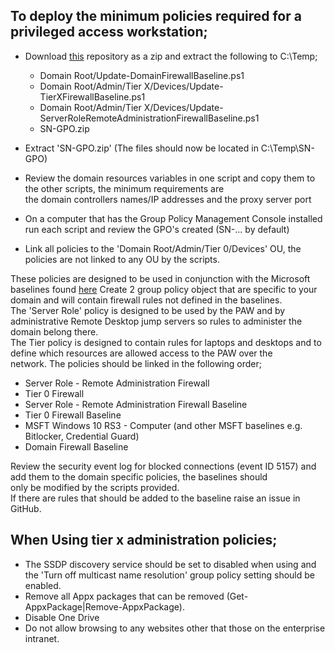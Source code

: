 ## To deploy the minimum policies required for a privileged access workstation;  
 - Download [this](https://github.com/SteveUnderScoreN/WindowsFirewall/archive/master.zip) repository as a zip and extract the following to C:\Temp\;
    - Domain Root/Update-DomainFirewallBaseline.ps1
    - Domain Root/Admin/Tier X/Devices/Update-TierXFirewallBaseline.ps1 
    - Domain Root/Admin/Tier X/Devices/Update-ServerRoleRemoteAdministrationFirewallBaseline.ps1 
    - SN-GPO.zip
 
 - Extract 'SN-GPO.zip' (The files should now be located in C:\Temp\SN-GPO\)
 - Review the domain resources variables in one script and copy them to the other scripts, the minimum requirements are  
 the domain controllers names/IP addresses and the proxy server port
 - On a computer that has the Group Policy Management Console installed run each script and review the GPO's created (SN-... by default)
 - Link all policies to the 'Domain Root/Admin/Tier 0/Devices' OU, the policies are not linked to any OU by the scripts.  

These policies are designed to be used in conjunction with the Microsoft baselines found [here](https://blogs.technet.microsoft.com/secguide/)
Create 2 group policy object that are specific to your domain and will contain firewall rules not defined in the baselines.  
The 'Server Role' policy is designed to be used by the PAW and by administrative Remote Desktop jump servers so rules to administer the  
domain belong there.  
The Tier policy is designed to contain rules for laptops and desktops and to define which resources are allowed access to the PAW over the  
network.
The policies should be linked in the following order;
 - Server Role - Remote Administration Firewall
 - Tier 0 Firewall
 - Server Role - Remote Administration Firewall Baseline
 - Tier 0 Firewall Baseline
 - MSFT Windows 10 RS3 - Computer (and other MSFT baselines e.g. Bitlocker, Credential Guard)
 - Domain Firewall Baseline

Review the security event log for blocked connections (event ID 5157) and add them to the domain specific policies, the baselines should  
only be modified by the scripts provided.  
If there are rules that should be added to the baseline raise an issue in GitHub.

## When Using tier x administration policies;  
 - The SSDP discovery service should be set to disabled when using  and the 'Turn off multicast name resolution'
group policy setting should be enabled.  
 - Remove all Appx packages that can be removed (Get-AppxPackage|Remove-AppxPackage).
 - Disable One Drive
 - Do not allow browsing to any websites other that those on the enterprise intranet.
